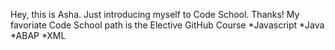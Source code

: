 Hey, this is Asha. Just introducing myself to Code School. Thanks!
My favoriate Code School path is the Elective GitHub Course
*Javascript
*Java
*ABAP
*XML
